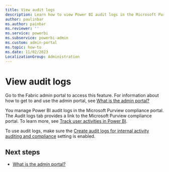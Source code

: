 ```yaml
---
title: View audit logs
description: Learn how to view Power BI audit logs in the Microsoft Purview compliance portal.
author: paulinbar
ms.author: painbar
ms.reviewer: ''
ms.service: powerbi
ms.subservice: powerbi-admin
ms.custom: admin-portal
ms.topic: how-to
ms.date: 11/02/2023
LocalizationGroup: Administration
---
```


# View audit logs

Go to the Fabric admin portal to access this feature. For information about how to get to and use the admin portal, see [What is the admin portal?](admin-center.md)

You manage Power BI audit logs in the Microsoft Purview compliance portal. The Audit logs tab provides a link to the Microsoft Purview compliance portal. To learn more, see [Track user activities in Power BI](/power-bi/enterprise/service-admin-auditing).

To use audit logs, make sure the [Create audit logs for internal activity auditing and compliance](service-admin-portal-audit-usage.md#azure-log-analytics-connections-for-workspace-administrators) setting is enabled.

## Next steps

* [What is the admin portal?](admin-center.md)
